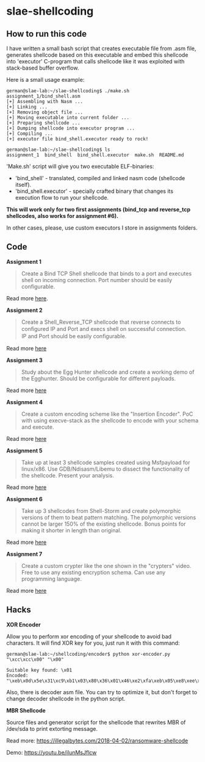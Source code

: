 # slae-shellcoding

## How to run this code
I have written a small bash script that creates executable file from .asm file, generates shellcode based on this executable and embed this shellcode into 'executor' C-program that calls shellcode like it was exploited with stack-based buffer overflow.

Here is a small usage example:
```
german@slae-lab:~/slae-shellcoding$ ./make.sh assignment_1/bind_shell.asm 
[+] Assembling with Nasm ...
[+] Linking ...
[+] Removing object file ...
[+] Moving executable into current folder ...
[+] Preparing shellcode ...
[+] Dumping shellcode into executor program ...
[+] Compiling ...
[+] executor file bind_shell.executor ready to rock!

german@slae-lab:~/slae-shellcoding$ ls
assignment_1  bind_shell  bind_shell.executor  make.sh  README.md
```

'Make.sh' script will give you two executable ELF-binaries:
* 'bind_shell' - translated, compiled and linked nasm code (shellcode itself).
* 'bind_shell.executor' - specially crafted binary that changes its execution flow to run your shellcode.

__This will work only for two first assignments (bind_tcp and reverse_tcp shellcodes, also works for assignment #6).__

In other cases, please, use custom executors I store in assignments folders.

## Code
__Assignment 1__
> Create a Bind TCP Shell shellcode that binds to a port and executes shell on incoming connection.
> Port number should be easily configurable.

Read more [here](https://illegalbytes.com/2018-03-17/slae-assignment-1-tcp-bind-shell).

__Assignment 2__
> Create a Shell_Reverse_TCP shellcode that reverse connects to conﬁgured IP and Port	and execs shell on successful connection.	
> IP and Port should be easily conﬁgurable.

Read more [here](https://illegalbytes.com/2018-03-18/slae-assignment-2-tcp-reverse-shell)

__Assignment 3__
> Study about the Egg Hunter shellcode and create a working demo of the Egghunter.
> Should be configurable for different payloads.

Read more [here](https://illegalbytes.com/2018-03-20/slae-assignment-3-linux-x86-egghunting)

__Assignment 4__
> Create a custom encoding scheme like the "Insertion Encoder".
> PoC with using execve-stack as the shellcode to encode with your schema and execute.

Read more [here](https://illegalbytes.com/2018-03-20/slae-assignment-4-custom-encoding-schema)

__Assignment 5__
> Take up at least 3 shellcode samples created using Msfpayload for linux/x86.
> Use GDB/Ndisasm/Libemu to dissect the functionality of the shellcode.
> Present your analysis.

Read more [here](https://illegalbytes.com/2018-03-21/slae-assignment-5-dissecting-metasploit-payloads)

__Assignment 6__
> Take up 3 shellcodes from Shell-Storm and create polymorphic versions of them to beat pattern matching.
> The polymorphic versions cannot be larger 150% of the existing shellcode.
> Bonus points for making it shorter in length than original.

Read more [here](https://illegalbytes.com/2018-03-23/slae-assignment-6-polymorphic-shellcodes)

__Assignment 7__
> Create a custom crypter like the one shown in the "crypters" video.
> Free to use any existing encryption schema.
> Can use any programming language.

Read more [here](https://illegalbytes.com/2018-03-25/slae-assignment-7-encrypt-your-shellcode)

## Hacks
__XOR Encoder__

Allow you to perform xor encoding of your shellcode to avoid bad characters. It will find XOR key for you, just run it with this command:

~~~
german@slae-lab:~/shellcoding/encoder$ python xor-encoder.py "\xcc\xcc\x00" "\x00"

Suitable key found: \x01
Encoded: "\xeb\x0d\x5e\x31\xc9\xb1\x03\x80\x36\x01\x46\xe2\xfa\xeb\x05\xe8\xee\xff\xff\xff\xcd\xcd\x01"
~~~

Also, there is decoder asm file. You can try to optimize it, but don't forget to change decoder shellcode in the python script.

__MBR Shellcode__

Source files and generator script for the shellcode that rewrites MBR of /dev/sda to print extorting message.

Read more: https://illegalbytes.com/2018-04-02/ransomware-shellcode

Demo: https://youtu.be/ilunMsJflcw
